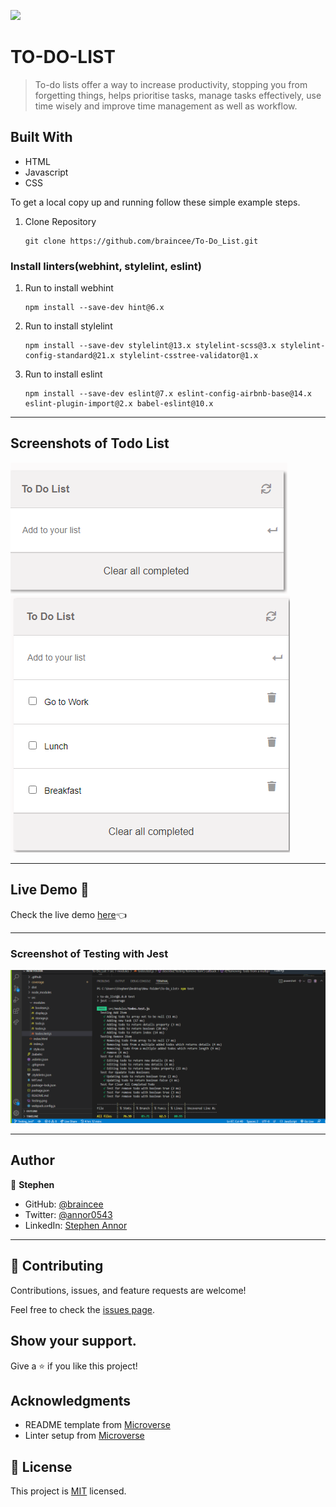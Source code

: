 ![](https://img.shields.io/badge/Microverse-blueviolet)

# TO-DO-LIST

> To-do lists offer a way to increase productivity, stopping you from forgetting things, helps prioritise tasks, manage tasks effectively, use time wisely and improve time management as well as workflow.

## Built With

- HTML
- Javascript
- CSS

To get a local copy up and running follow these simple example steps.

1. Clone Repository
   ```
   git clone https://github.com/braincee/To-Do_List.git
   ```

### Install linters(webhint, stylelint, eslint)

1. Run to install webhint
   ```
   npm install --save-dev hint@6.x
   ```
2. Run to install stylelint
   ```
   npm install --save-dev stylelint@13.x stylelint-scss@3.x stylelint-config-standard@21.x stylelint-csstree-validator@1.x
   ```
3. Run to install eslint
   ```
   npm install --save-dev eslint@7.x eslint-config-airbnb-base@14.x eslint-plugin-import@2.x babel-eslint@10.x
   ```

----

## Screenshots of Todo List

![](./to-2.png)  ![](./to-1.png)

----

## Live Demo 🔗

Check the live demo [here](https://braincee.github.io/To-Do_List/)👈

----


### Screenshot of Testing with Jest 

![](./Testing-2.png)


----

## Author

👤 **Stephen**

- GitHub: [@braincee](https://github.com/braincee)
- Twitter: [@annor0543](https://twitter.com/annor0543)
- LinkedIn: [Stephen Annor](https://www.linkedin.com/in/kwesi-appiah-1387801a1/)

----


## 🤝 Contributing

Contributions, issues, and feature requests are welcome!

Feel free to check the [issues page](https://github.com/braincee/To-Do_List/issues).

## Show your support.

Give a ⭐️ if you like this project!

## Acknowledgments

- README template from [Microverse](https://github.com/microverseinc/readme-template)
- Linter setup from [Microverse](https://github.com/microverseinc/linters-config/tree/master/html-css)

## 📝 License

This project is [MIT](./MIT.md) licensed.
